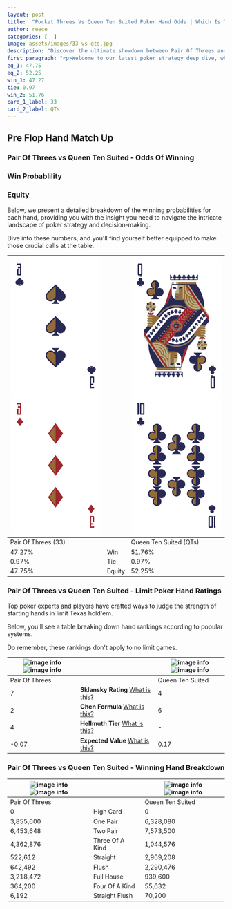 ```yaml
---
layout: post
title:  "Pocket Threes Vs Queen Ten Suited Poker Hand Odds | Which Is The Better Hand In Poker? A Complete Guide"
author: reece
categories: [  ]
image: assets/images/33-vs-qts.jpg
description: "Discover the ultimate showdown between Pair Of Threes and Queen Ten Suited in poker! Uncover the odds, strategies, and scenarios where one hand triumphs over the other. Get ready to up your poker game with this thrilling analysis."
first_paragraph: "<p>Welcome to our latest poker strategy deep dive, where we're pitting two distinct hands against each other in a high-stakes showdown: Pair Of Threes vs Queen Ten Suited.</p><p>In the dynamic world of poker, every decision counts, and knowing which hand holds the upper hand is key to your success at the table.</p><p>In this article, we'll dissect these two hands, explore the scenarios where one dominates the other, and equip you with the knowledge to make strategic choices that can tip the odds in your favor.</p><p>Get ready to unravel the intriguing dynamics of these poker hands and elevate your game to new heights.</p>"
eq_1: 47.75
eq_2: 52.25
win_1: 47.27
tie: 0.97
win_2: 51.76
card_1_label: 33
card_2_label: QTs
---
```




[comment]: # (sp0)

## Pre Flop Hand Match Up

<div class="table hand-ratings" markdown="1"> 



### Pair Of Threes vs Queen Ten Suited - Odds Of Winning


  
<div class="row graphs"> 
<div class="col-lg-6">
    <h3>Win Probablility</h3>
    <canvas id="WinChart"></canvas>
</div>
<div class="col-lg-6">
    <h3>Equity</h3>
    <canvas id="EquityChart"></canvas>
</div>
</div>

  Below, we present a detailed breakdown of the winning probabilities for each hand, providing you with the insight you need to navigate the intricate landscape of poker strategy and decision-making. 

Dive into these numbers, and you'll find yourself better equipped to make those crucial calls at the table.


    
| ![image info](assets/images/hand1/3.png) ![image info](assets/images/hand1/3o.png) |  | ![image info](assets/images/hand2/q.png) ![image info](assets/images/hand2/t.png) |
| -------- | -------- | -------- |
| Pair Of Threes (33) |  | Queen Ten Suited (QTs) |
| 47.27% | Win | 51.76% |
| 0.97% | Tie | 0.97% |
| 47.75% | Equity | 52.25% |




[comment]: # (sp1)



### Pair Of Threes vs Queen Ten Suited - Limit Poker Hand Ratings

Top poker experts and players have crafted ways to judge the strength of starting hands in limit Texas hold'em. 

Below, you'll see a table breaking down hand rankings according to popular systems. 

Do remember, these rankings don't apply to no limit games.


    
| ![image info](https://www.riverpairs.com/assets/images/hand1/3.png) ![image info](https://www.riverpairs.com/assets/images/hand1/3o.png) |  | ![image info](https://www.riverpairs.com/assets/images/hand2/q.png) ![image info](https://www.riverpairs.com/assets/images/hand2/t.png) |
| -------- | -------- | -------- |
| Pair Of Threes |  | Queen Ten Suited |
| 7 | **Sklansky Rating** [What is this?](/sklansky-rating-explained) | 4 |
| 2 | **Chen Formula** [What is this?](/chen-formula-explained) | 6 |
| 4 | **Hellmuth Tier** [What is this?](/Hellmuth-tier-explained) | - |
| -0.07 | **Expected Value** [What is this?](/expected-value-explained) | 0.17 |




[comment]: # (sp2)



### Pair Of Threes vs Queen Ten Suited - Winning Hand Breakdown


    
| ![image info](https://www.riverpairs.com/assets/images/hand1/3.png) ![image info](https://www.riverpairs.com/assets/images/hand1/3o.png) |  | ![image info](https://www.riverpairs.com/assets/images/hand2/q.png) ![image info](https://www.riverpairs.com/assets/images/hand2/t.png) |
| -------- | -------- | -------- |
| Pair Of Threes |  | Queen Ten Suited |
| 0 | High Card | 0 |
| 3,855,600 | One Pair | 6,328,080 |
| 6,453,648 | Two Pair | 7,573,500 |
| 4,362,876 | Three Of A Kind | 1,044,576 |
| 522,612 | Straight | 2,969,208 |
| 642,492 | Flush | 2,290,476 |
| 3,218,472 | Full House | 939,600 |
| 364,200 | Four Of A Kind | 55,632 |
| 6,192 | Straight Flush | 70,200 |




[comment]: # (sp3)



</div>

[comment]: # (sp4)



[comment]: # (sp5)

